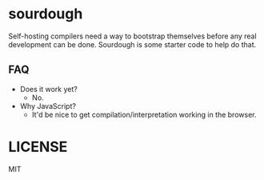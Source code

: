 # sourdough

Self-hosting compilers need a way to bootstrap themselves before any real development can be done. Sourdough is some starter code to help do that.

## FAQ
- Does it work yet?
  - No.
- Why JavaScript?
  - It'd be nice to get compilation/interpretation working in the browser.

# LICENSE
MIT
